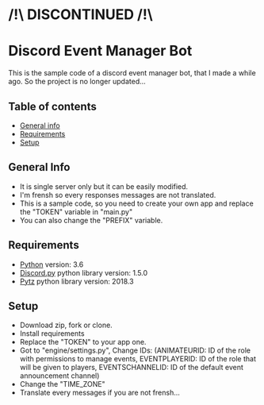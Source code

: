 # /!\ DISCONTINUED /!\
# Discord Event Manager Bot
This is the sample code of a discord event manager bot,
that I made a while ago. So the project is no longer updated...

## Table of contents
* [General info](#general-info)
* [Requirements](#requirements)
* [Setup](#setup)

## General Info
* It is single server only but it can be easily modified.
*  I'm frensh so every responses messages are not translated.
* This is a sample code, so you need to create your own app and
  replace the "TOKEN" variable in "main.py"
* You can also change the "PREFIX" variable.

## Requirements
* [Python](https://www.python.org/downloads/) version: 3.6
* [Discord.py](https://pypi.org/project/discord.py/) python library version: 1.5.0
* [Pytz](https://pypi.org/project/pytz/) python library version: 2018.3

## Setup
* Download zip, fork or clone.
* Install requirements
* Replace the "TOKEN" to your app one.
* Got to "engine/settings.py", Change IDs:
(ANIMATEURID: ID of the role with permissions to manage events,
EVENTPLAYERID: ID of the role that will be given to players,
EVENTSCHANNELID: ID of the default event announcement channel)
* Change the "TIME_ZONE"
* Translate every messages if you are not frensh...
